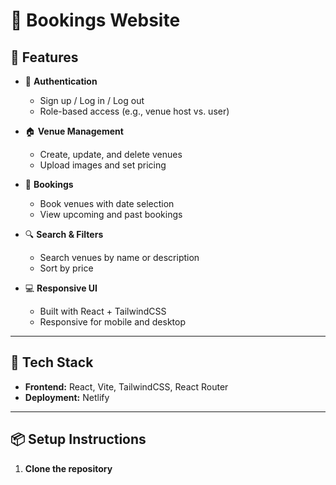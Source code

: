 # 🏨 Bookings Website

## 🚀 Features

- 🔐 **Authentication**
  - Sign up / Log in / Log out
  - Role-based access (e.g., venue host vs. user)
  
- 🏠 **Venue Management**
  - Create, update, and delete venues
  - Upload images and set pricing

- 📅 **Bookings**
  - Book venues with date selection
  - View upcoming and past bookings

- 🔍 **Search & Filters**
  - Search venues by name or description
  - Sort by price

- 💻 **Responsive UI**
  - Built with React + TailwindCSS
  - Responsive for mobile and desktop

---

## 🧱 Tech Stack
- **Frontend:** React, Vite, TailwindCSS, React Router
- **Deployment:** Netlify

---

## 📦 Setup Instructions

1. **Clone the repository**

